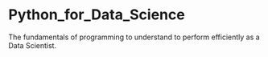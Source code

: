 # Python_for_Data_Science
The fundamentals of programming to understand to perform efficiently as a Data Scientist.
